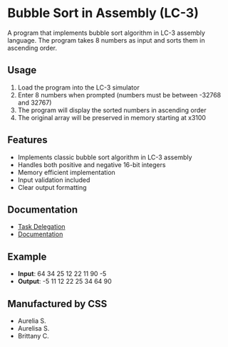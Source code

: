 # Bubble Sort in Assembly (LC-3)

A program that implements bubble sort algorithm in LC-3 assembly language. The program takes 8 numbers as input and sorts them in ascending order.

## Usage

1. Load the program into the LC-3 simulator
2. Enter 8 numbers when prompted (numbers must be between -32768 and 32767)
3. The program will display the sorted numbers in ascending order
4. The original array will be preserved in memory starting at x3100

## Features

- Implements classic bubble sort algorithm in LC-3 assembly
- Handles both positive and negative 16-bit integers
- Memory efficient implementation
- Input validation included
- Clear output formatting

## Documentation
- [Task Delegation](docs/todo.md)
- [Documentation](docs/part1.pdf)


<!-- - [Project Requirements](docs/requirements.md)
- [Implementation Details](docs/implementation.md)
- [Test Cases](docs/testing.md) -->

## Example

- **Input**: 64 34 25 12 22 11 90 -5
- **Output**: -5 11 12 22 25 34 64 90

## Manufactured by CSS

- Aurelia S.
- Aurelisa S. 
- Brittany C.
